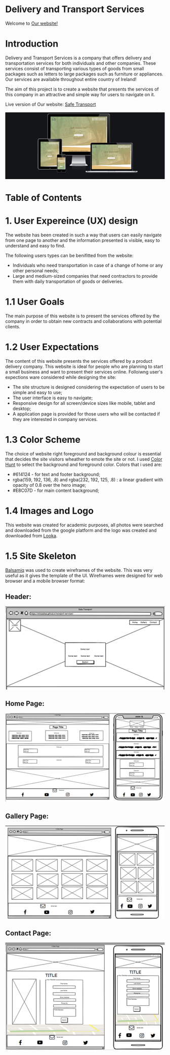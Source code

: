 # Delivery and Transport Services 

Welcome to [Our website!](https://mihaielisei.github.io/transport-services/)

# Introduction

Delivery and Transport Services is a company that offers delivery and transportation services for both individuals and other companies. These services consist of transporting various types of goods from small packages such as letters to large packages such as furniture or appliances.
Our services are available throughout entire country of Ireland!

The aim of this project is to create a website that presents the services of this company in an attractive and simple way for users to navigate on it.

Live version of Our website: [Safe Transport](https://mihaielisei.github.io/transport-services/)


![responsivnes image](assets/images/responsive.png)


# Table of Contents

# 1. User Expereince (UX) design

The website has been created in such a way that users can easily navigate from one page to another and the information presented is visible, easy to understand and easy to find.

The following users types can be benifitted from the website:

* Individuals who need transportation in case of a change of home or any other personal needs;
* Large and medium-sized companies that need contractors to provide them with daily transportation of goods or deliveries.

# 1.1 User Goals

The main purpose of this website is to present the services offered by the company in order to obtain new contracts and collaborations with potential clients.

# 1.2 User Expectations 


The content of this website presents the services offered by a product delivery company. This website is ideal for people who are planning to start a small business and want to present their services online. Folloiwng user's expections ware considered while designing the site:

* The site structure is designed considering the expectation of users to be simple and easy to use;
* The user interface is easy to navigate;
* Responsive design for all screen/device sizes like mobile, tablet and desktop;
* A application page is provided for those users who will be contacted if they are interested in company services.

# 1.3 Color Scheme

The choice of website right foreground and background colour is essential that decides the site visitors wheather to emote the site or not. I used [Color Hunt](https://colorhunt.co/) to select the background and foreground color. Colors that i used are:

 * #614124 - for text and footer background;
 * rgba(159, 192, 136, .8) and rgba(232, 192, 125, .8) : a linear gradient with opacity of 0.8 over the hero image;
 * #E8C07D - for main content background;

# 1.4 Images and Logo

This website was created for academic purposes, all photos were searched and downloaded from the google platform and the logo was created and downloaded from [Looka](https://looka.com).

# 1.5 Site Skeleton
[Balsamiq](https://balsamiq.com/) was used to create wireframes of the website. This was very useful as it gives the template of the UI. Wireframes were designed for web browser and a mobile browser format:

## Header:
![Header Whireframe image](assets/images/header.png)

## Home Page:
![Home page whireframe image](assets/images/home-page.png)

## Gallery Page:
![Gallery page whireframe image](assets/images/gallery-page.png)

## Contact Page:
![Contact page whireframe image](assets/images/contact-page.png)